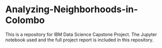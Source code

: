 # Analyzing-Neighborhoods-in-Colombo

This is a repository for IBM Data Science Capstone Project.
The Jupyter notebook used and the full project report is included in this repository.
